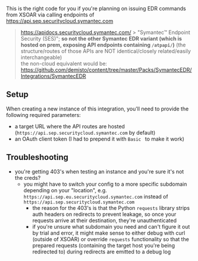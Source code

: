 This is the right code for you if you're planning on issuing EDR commands from XSOAR via calling endpoints of https://api.sep.securitycloud.symantec.com
> https://apidocs.securitycloud.symantec.com/ > "Symantec™ Endpoint Security (SES)"; **so not the other Symantec EDR variant (which is hosted on prem, exposing API endpoints containing `/atpapi/`)** (the structure/routes of those APIs are NOT identical/closely related/easily interchangeable)  
the non-cloud equivalent would be: https://github.com/demisto/content/tree/master/Packs/SymantecEDR/Integrations/SymantecEDR

## Setup

When creating a new instance of this integration, you'll need to provide the following required parameters:
- a target URL where the API routes are hosted (`https://api.sep.securitycloud.symantec.com` by default)
- an OAuth client token (I had to prepend it with `Basic ` to make it work)

## Troubleshooting

- you're getting 403's when testing an instance and you're sure it's not the creds?
  - you might have to switch your config to a more specific subdomain depending on your "location", e.g. `https://api.sep.eu.securitycloud.symantec.com` instead of `https://api.sep.securitycloud.symantec.com`
    - the reason for the 403's is that the Python `requests` library strips auth headers on redirects to prevent leakage, so once your requests arrive at their destination, they're unauthenticated
    - if you're unsure what subdomain you need and can't figure it out by trial and error, it might make sense to either debug with curl (outside of XSOAR) or override `requests` functionality so that the prepared requests (containing the target host you're being redirected to) during redirects are emitted to a debug log
